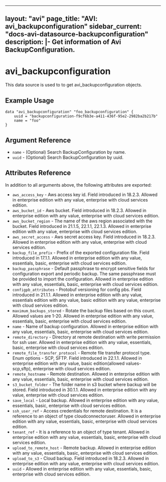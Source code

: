 <!--
    Copyright 2021 VMware, Inc.
    SPDX-License-Identifier: Mozilla Public License 2.0
-->
---
layout: "avi"
page_title: "AVI: avi_backupconfiguration"
sidebar_current: "docs-avi-datasource-backupconfiguration"
description: |-
  Get information of Avi BackupConfiguration.
---

# avi_backupconfiguration

This data source is used to to get avi_backupconfiguration objects.

## Example Usage

```hcl
data "avi_backupconfiguration" "foo_backupconfiguration" {
    uuid = "backupconfiguration-f9cf6b3e-a411-436f-95e2-2982ba2b217b"
    name = "foo"
}
```

## Argument Reference

* `name` - (Optional) Search BackupConfiguration by name.
* `uuid` - (Optional) Search BackupConfiguration by uuid.

## Attributes Reference

In addition to all arguments above, the following attributes are exported:

* `aws_access_key` - Aws access key id. Field introduced in 18.2.3. Allowed in enterprise edition with any value, enterprise with cloud services edition.
* `aws_bucket_id` - Aws bucket. Field introduced in 18.2.3. Allowed in enterprise edition with any value, enterprise with cloud services edition.
* `aws_bucket_region` - The name of the aws region associated with the bucket. Field introduced in 21.1.5, 22.1.1, 22.1.3. Allowed in enterprise edition with any value, enterprise with cloud services edition.
* `aws_secret_access` - Aws secret access key. Field introduced in 18.2.3. Allowed in enterprise edition with any value, enterprise with cloud services edition.
* `backup_file_prefix` - Prefix of the exported configuration file. Field introduced in 17.1.1. Allowed in enterprise edition with any value, essentials, basic, enterprise with cloud services edition.
* `backup_passphrase` - Default passphrase to encrypt sensitive fields for configuration export and periodic backup. The same passphrase must be provided to import the configuration. Allowed in enterprise edition with any value, essentials, basic, enterprise with cloud services edition.
* `configpb_attributes` - Protobuf versioning for config pbs. Field introduced in 21.1.1. Allowed in enterprise edition with any value, essentials edition with any value, basic edition with any value, enterprise with cloud services edition.
* `maximum_backups_stored` - Rotate the backup files based on this count. Allowed values are 1-20. Allowed in enterprise edition with any value, essentials, basic, enterprise with cloud services edition.
* `name` - Name of backup configuration. Allowed in enterprise edition with any value, essentials, basic, enterprise with cloud services edition.
* `remote_directory` - Directory at remote destination with write permission for ssh user. Allowed in enterprise edition with any value, essentials, basic, enterprise with cloud services edition.
* `remote_file_transfer_protocol` - Remote file transfer protocol type. Enum options - SCP, SFTP. Field introduced in 22.1.1. Allowed in enterprise edition with any value, basic edition(allowed values- scp,sftp), enterprise with cloud services edition.
* `remote_hostname` - Remote destination. Allowed in enterprise edition with any value, essentials, basic, enterprise with cloud services edition.
* `s3_bucket_folder` - The folder name in s3 bucket where backup will be stored. Field introduced in 30.1.1. Allowed in enterprise edition with any value, enterprise with cloud services edition.
* `save_local` - Local backup. Allowed in enterprise edition with any value, essentials, basic, enterprise with cloud services edition.
* `ssh_user_ref` - Access credentials for remote destination. It is a reference to an object of type cloudconnectoruser. Allowed in enterprise edition with any value, essentials, basic, enterprise with cloud services edition.
* `tenant_ref` - It is a reference to an object of type tenant. Allowed in enterprise edition with any value, essentials, basic, enterprise with cloud services edition.
* `upload_to_remote_host` - Remote backup. Allowed in enterprise edition with any value, essentials, basic, enterprise with cloud services edition.
* `upload_to_s3` - Cloud backup. Field introduced in 18.2.3. Allowed in enterprise edition with any value, enterprise with cloud services edition.
* `uuid` - Allowed in enterprise edition with any value, essentials, basic, enterprise with cloud services edition.

